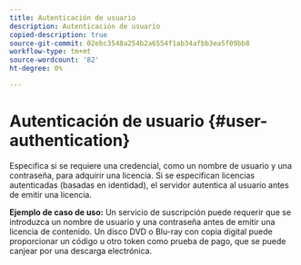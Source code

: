 ```yaml
---
title: Autenticación de usuario
description: Autenticación de usuario
copied-description: true
source-git-commit: 02ebc3548a254b2a6554f1ab34afbb3ea5f09bb8
workflow-type: tm+mt
source-wordcount: '82'
ht-degree: 0%

---
```


# Autenticación de usuario {#user-authentication}

Especifica si se requiere una credencial, como un nombre de usuario y una contraseña, para adquirir una licencia. Si se especifican licencias autenticadas (basadas en identidad), el servidor autentica al usuario antes de emitir una licencia.

**Ejemplo de caso de uso:** Un servicio de suscripción puede requerir que se introduzca un nombre de usuario y una contraseña antes de emitir una licencia de contenido. Un disco DVD o Blu-ray con copia digital puede proporcionar un código u otro token como prueba de pago, que se puede canjear por una descarga electrónica.
